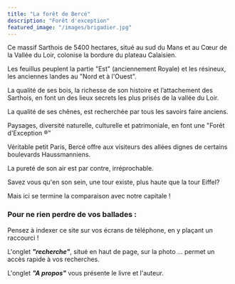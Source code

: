 ```yaml
---
title: "La forêt de Bercé"
description: "Forêt d'exception"
featured_image: "/images/brigadier.jpg"
---
```


Ce massif Sarthois de 5400 hectares, situé
au sud du Mans et au Cœur de la Vallée du Loir,
colonise la bordure du plateau Calaisien. 

Les feuillus peuplent la partie "Est" (anciennement Royale)
et les résineux, les anciennes landes au "Nord et à l'Ouest".

La qualité de ses bois, la richesse de son histoire 
et l’attachement des Sarthois, en font un des 
lieux secrets les plus prisés de la vallée du Loir.

La qualité de ses chênes, est recherchée par 
tous les savoirs faire anciens. 

Paysages, diversité naturelle, culturelle et 
patrimoniale, en font une "Forêt d'Exception ®"

Véritable petit Paris, Bercé offre aux visiteurs 
des allées dignes de certains boulevards Haussmanniens.

La pureté de son air est par contre, irréprochable.

Savez vous qu'en son sein, une tour existe,
plus haute que la tour Eiffel?

Mais ici se termine la comparaison avec notre capitale !


### Pour ne rien perdre de vos ballades : 
Pensez à indexer ce site sur vos écrans de téléphone,
en y plaçant un raccourci !

L'onglet ***"recherche"***, situé en haut de page, sur la photo
... permet un accès rapide à vos recherches.  

L'onglet ***"A propos"*** vous présente le livre et l'auteur.
